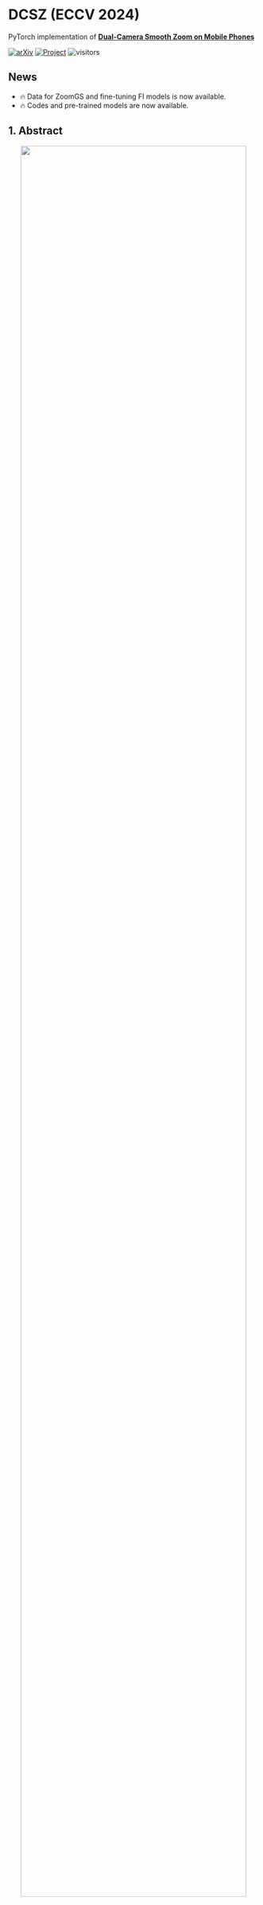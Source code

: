 # DCSZ (ECCV 2024)
PyTorch implementation of [**Dual-Camera Smooth Zoom on Mobile Phones**](http://arxiv.org/abs/2404.04908.pdf)


[![arXiv](https://img.shields.io/badge/arXiv-2404.04908-b10.svg)](http://arxiv.org/abs/2404.04908.pdf)
[![Project](https://img.shields.io/badge/Project-Website-orange)](https://dualcamerasmoothzoom.github.io/)
![visitors](https://visitor-badge.laobi.icu/badge?page_id=ZcsrenlongZ.ZoomGS)

## News
- 🔥 Data for ZoomGS and fine-tuning FI models is now available.  
- 🔥 Codes and pre-trained models are now available.



## 1. Abstract
<p align="center"><img src="./figures/intro.png" width="95%"></p>
When zooming between dual cameras on a mobile, noticeable jumps in geometric content and image color occur in the preview, inevitably affecting the user's zoom experience. 
In this work, we introduce a new task, \ie, dual-camera smooth zoom (<strong>DCSZ</strong>) to achieve a smooth zoom preview. 
The frame interpolation (FI) technique is a potential solution but struggles with ground-truth collection. To address the issue, we suggest a data factory solution where continuous virtual cameras are assembled to generate DCSZ data by rendering  reconstructed 3D models of the scene. 
In particular, we propose a novel dual-camera smooth zoom Gaussian Splatting (<strong>ZoomGS</strong>), where a camera-specific encoding is introduced to construct a specific 3D model for each virtual camera. With the proposed data factory, we construct a synthetic dataset for DCSZ, and we utilize it to fine-tune FI models. 
In addition, we collect real-world dual-zoom images without ground-truth for evaluation. 
Extensive experiments are conducted with multiple FI methods. 
The results show that the fine-tuned FI models achieve a significant performance improvement over the original ones on DCSZ task. 



## 2. Method

<p align="center"><img src="./figures/pipeline.png" width="95%"></p>

Overview of the proposed method. (a) Data preparation for data factory. We collect multi-view dual-camera images and calibrate their camera extrinsic and intrinsic parameters. (b) Construction of ZoomGS in data factory. ZoomGS employs a camera transition (CamTrans) module to transform the base (i.e., UW camera) Gaussians to the specific camera Gaussians according to the camera encoding. (c) Data generation from data factory. The virtual (V) camera parameters are constructed by interpolating the dual-camera ones, and are then input into ZoomGS to generate zoom sequences. (d) Fine-tuning a frame interpolation (FI) model with the constructed zoom sequences.

## 3. Prerequisites and Datasets

### 3.1 Prerequisites
- Python 3.7.13, PyTorch 1.12.1, **cuda-11.8**
- opencv, numpy, Pillow, timm, tqdm, scikit-image
- We provide detailed dependencies in [`environment.yml`](environment.yml)

### 3.2 Datasets
Please download data from Baidu Netdisk (Chinese: 百度网盘).
- Dataset for zoomGS: https://pan.baidu.com/s/1tZ326PQ7SI_LoDAMreXbBQ 提取码: xje3 
- Dataset for FI: https://pan.baidu.com/s/1rIaAc2Huprl796qguiB8AQ 提取码: w4zf 

### 3.3 Pretrained models
- Pretrained model link: https://pan.baidu.com/s/1_bfNrij8HwtwlON32TiCWg?pwd=x66g 提取码: x66g 

- Please put the above models into './FI/pretrained_dirs'

- Fretrained model link: https://pan.baidu.com/s/1QeuSrRo4E5dIEMNGiJRLiw 提取码: hya8 

- Please put the above models into './FI/ckpt'

## 4. Quick Start for ZoomGS
- Run [`cd ./ZoomGS`](./ZoomGS)
- Run [`bash ./zoomgs_train.sh`](./zoomgs_trains.sh)

## 5. Quick Start for Frame Interpolation
- Run [`cd ./FI`](./FrameInterpolation)
- Training: run [`bash ./train.sh`](./train.sh)
- Testing on synthetic data: run [`bash ./test_syn.sh`](./test_syn.sh)
- Testing on real-world data: run [`bash ./test_real.sh`](./test_real.sh)

## 6. ZoomGS Results
<table>

   <colgroup>
    <col style="width: 33%;">
    <col style="width: 33%;">
    <col style="width: 33%;">
  </colgroup>

  <tr> 
     <td>
          <center>UW Image (x0.6)</center>
    </td>
     <td>
          <center>W Image (x1.0)</center>
    </td>
     <td>
          <center>Dual-Camera Smooth Zoom (x0.6->x1.0)</center>
    </td>
  </tr>
  <tr>
    <td>
       <img src="./figures/01/0.png" alt="Image 1" width="500"/>
    </td>
    <td>
      <img src="./figures/01/100.png" alt="Image 2" width="500"/>
    </td>
    <td>
      <img src="./figures/01/gif.apng" alt="Image 3" width="500"/>
    </td>
  </tr>

  <tr>
    <td>
       <img src="./figures/64/0.png" alt="Image 1" width="500"/>
    </td>
    <td>
      <img src="./figures/64/100.png" alt="Image 2" width="500"/>
    </td>
    <td>
      <img src="./figures/64/gif.apng" alt="Image 3" width="500"/>
    </td>
  </tr>


</table>


## 7. FI Results

#### 7.1 Quantitative comparisons of FI models on the synthetic dataset and real-world dataset.
<p align="center"><img src="./figures/psnr_comparison.png" width="95%"></p>

#### 7.2 Visual comparisons on the synthetic dataset.
<p align="center"><img src="./figures/syn_comparison.png" width="95%"></p>

#### 7.3 Visual comparisons on the real-world dataset.
<p align="center"><img src="./figures/real_comparison.png" width="95%"></p>


## Acknowledgement

Special thanks to the following awesome projects!

- [Gaussian-Splatting](https://github.com/graphdeco-inria/gaussian-splatting)
- [FSGS](https://github.com/VITA-Group/FSGS)
- [BAD-Gaussian](https://github.com/WU-CVGL/BAD-Gaussians)
- [RIFE](https://github.com/hzwer/ECCV2022-RIFE)


## Citation
If you make use of our work, please cite our paper.
```bibtex
@article{wu2024dual,
  title={Dual-Camera Smooth Zoom on Mobile Phones},
  author={Wu, Renlong and Zhang, Zhilu and Yang, Yu and Zuo, Wangmeng},
  journal={arXiv preprint arXiv:2404.04908},
  year={2024}
}
```
